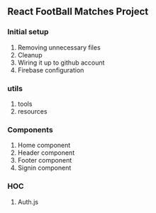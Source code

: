 ## React FootBall Matches Project

### Initial setup

1. Removing unnecessary files
2. Cleanup
3. Wiring it up to github account
4. Firebase configuration

### utils

1. tools
2. resources

### Components

1. Home component
2. Header component
3. Footer component
4. Signin component

### HOC

1. Auth.js
